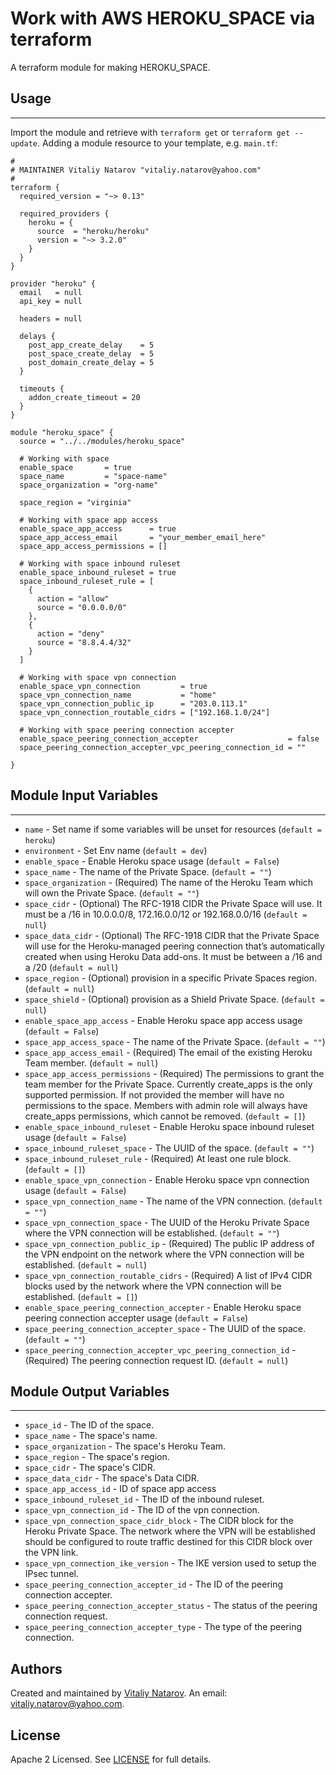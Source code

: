 # Work with AWS HEROKU_SPACE via terraform

A terraform module for making HEROKU_SPACE.


## Usage
----------------------
Import the module and retrieve with ```terraform get``` or ```terraform get --update```. Adding a module resource to your template, e.g. `main.tf`:

```
#
# MAINTAINER Vitaliy Natarov "vitaliy.natarov@yahoo.com"
#
terraform {
  required_version = "~> 0.13"

  required_providers {
    heroku = {
      source  = "heroku/heroku"
      version = "~> 3.2.0"
    }
  }
}

provider "heroku" {
  email   = null
  api_key = null

  headers = null

  delays {
    post_app_create_delay    = 5
    post_space_create_delay  = 5
    post_domain_create_delay = 5
  }

  timeouts {
    addon_create_timeout = 20
  }
}

module "heroku_space" {
  source = "../../modules/heroku_space"

  # Working with space
  enable_space       = true
  space_name         = "space-name"
  space_organization = "org-name"

  space_region = "virginia"

  # Working with space app access
  enable_space_app_access      = true
  space_app_access_email       = "your_member_email_here"
  space_app_access_permissions = []

  # Working with space inbound ruleset
  enable_space_inbound_ruleset = true
  space_inbound_ruleset_rule = [
    {
      action = "allow"
      source = "0.0.0.0/0"
    },
    {
      action = "deny"
      source = "8.8.4.4/32"
    }
  ]

  # Working with space vpn connection
  enable_space_vpn_connection         = true
  space_vpn_connection_name           = "home"
  space_vpn_connection_public_ip      = "203.0.113.1"
  space_vpn_connection_routable_cidrs = ["192.168.1.0/24"]

  # Working with space peering connection accepter
  enable_space_peering_connection_accepter                    = false
  space_peering_connection_accepter_vpc_peering_connection_id = ""

}
```

## Module Input Variables
----------------------
- `name` - Set name if some variables will be unset for resources (`default = heroku`)
- `environment` - Set Env name (`default = dev`)
- `enable_space` - Enable Heroku space usage (`default = False`)
- `space_name` - The name of the Private Space. (`default = ""`)
- `space_organization` - (Required) The name of the Heroku Team which will own the Private Space. (`default = ""`)
- `space_cidr` - (Optional) The RFC-1918 CIDR the Private Space will use. It must be a /16 in 10.0.0.0/8, 172.16.0.0/12 or 192.168.0.0/16 (`default = null`)
- `space_data_cidr` - (Optional) The RFC-1918 CIDR that the Private Space will use for the Heroku-managed peering connection that’s automatically created when using Heroku Data add-ons. It must be between a /16 and a /20 (`default = null`)
- `space_region` - (Optional) provision in a specific Private Spaces region. (`default = null`)
- `space_shield` - (Optional) provision as a Shield Private Space. (`default = null`)
- `enable_space_app_access` - Enable Heroku space app access usage (`default = False`)
- `space_app_access_space` - The name of the Private Space. (`default = ""`)
- `space_app_access_email` - (Required) The email of the existing Heroku Team member. (`default = null`)
- `space_app_access_permissions` - (Required) The permissions to grant the team member for the Private Space. Currently create_apps is the only supported permission. If not provided the member will have no permissions to the space. Members with admin role will always have create_apps permissions, which cannot be removed. (`default = []`)
- `enable_space_inbound_ruleset` - Enable Heroku space inbound ruleset usage (`default = False`)
- `space_inbound_ruleset_space` - The UUID of the space. (`default = ""`)
- `space_inbound_ruleset_rule` - (Required) At least one rule block. (`default = []`)
- `enable_space_vpn_connection` - Enable Heroku space vpn connection usage (`default = False`)
- `space_vpn_connection_name` - The name of the VPN connection. (`default = ""`)
- `space_vpn_connection_space` - The UUID of the Heroku Private Space where the VPN connection will be established. (`default = ""`)
- `space_vpn_connection_public_ip` - (Required) The public IP address of the VPN endpoint on the network where the VPN connection will be established. (`default = null`)
- `space_vpn_connection_routable_cidrs` - (Required) A list of IPv4 CIDR blocks used by the network where the VPN connection will be established. (`default = []`)
- `enable_space_peering_connection_accepter` - Enable Heroku space peering connection accepter usage (`default = False`)
- `space_peering_connection_accepter_space` - The UUID of the space. (`default = ""`)
- `space_peering_connection_accepter_vpc_peering_connection_id` - (Required) The peering connection request ID. (`default = null`)

## Module Output Variables
----------------------
- `space_id` - The ID of the space.
- `space_name` - The space's name.
- `space_organization` - The space's Heroku Team.
- `space_region` - The space's region.
- `space_cidr` - The space's CIDR.
- `space_data_cidr` - The space's Data CIDR.
- `space_app_access_id` - ID of space app access
- `space_inbound_ruleset_id` - The ID of the inbound ruleset.
- `space_vpn_connection_id` - The ID of the vpn connection.
- `space_vpn_connection_space_cidr_block` - The CIDR block for the Heroku Private Space. The network where the VPN will be established should be configured to route traffic destined for this CIDR block over the VPN link.
- `space_vpn_connection_ike_version` - The IKE version used to setup the IPsec tunnel.
- `space_peering_connection_accepter_id` - The ID of the peering connection accepter.
- `space_peering_connection_accepter_status` - The status of the peering connection request.
- `space_peering_connection_accepter_type` - The type of the peering connection.


## Authors

Created and maintained by [Vitaliy Natarov](https://github.com/SebastianUA). An email: [vitaliy.natarov@yahoo.com](vitaliy.natarov@yahoo.com).

## License

Apache 2 Licensed. See [LICENSE](https://github.com/SebastianUA/terraform/blob/master/LICENSE) for full details.
